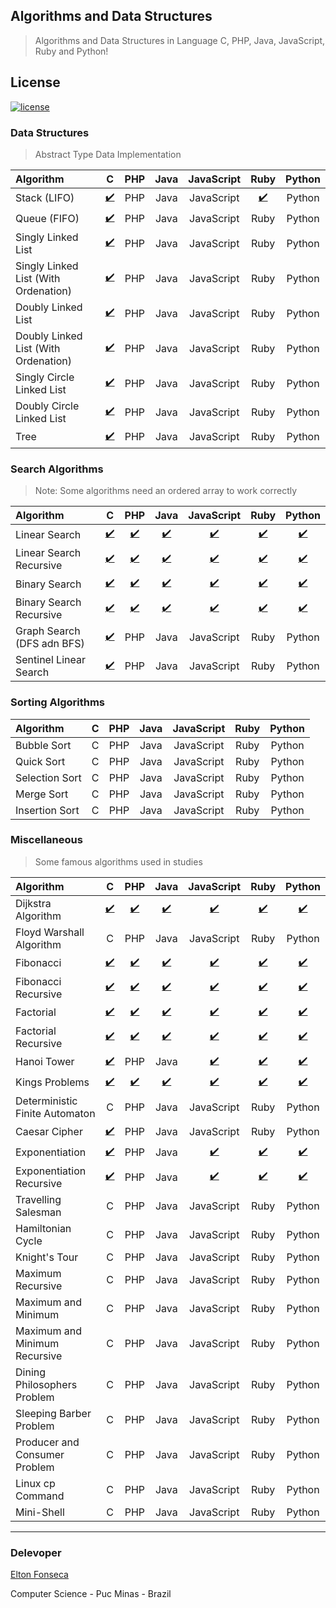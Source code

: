 ## Algorithms and Data Structures
> Algorithms and Data Structures in Language C, PHP, Java, JavaScript, Ruby and Python! 

## License

<a href="https://github.com/eltonfonseca/algorithms/blob/master/LICENSE"><img src="https://img.shields.io/github/license/mashape/apistatus.svg" alt="license"/></a>

### Data Structures
> Abstract Type Data Implementation

  
| Algorithm                           |  C  |  PHP  | Java | JavaScript | Ruby | Python |
|:------------------------------------|:---:|:-----:|:----:|:----------:|:----:|:------:|
| Stack (LIFO)                        | [:heavy_check_mark:](/c/stack)  |  PHP  | Java | JavaScript | [:heavy_check_mark:](/ruby/stack) | Python |
| Queue (FIFO)                        | [:heavy_check_mark:](/c/queue)  |  PHP  | Java | JavaScript | Ruby | Python |
| Singly Linked List                  | [:heavy_check_mark:](/c/lse)  |  PHP  | Java | JavaScript | Ruby | Python |
| Singly Linked List (With Ordenation)| [:heavy_check_mark:](/c/lseo) |  PHP  | Java | JavaScript | Ruby | Python |
| Doubly Linked List                  | [:heavy_check_mark:](/c/lde)  |  PHP  | Java | JavaScript | Ruby | Python |
| Doubly Linked List (With Ordenation)| [:heavy_check_mark:](/c/ldeo) |  PHP  | Java | JavaScript | Ruby | Python |
| Singly Circle Linked List           | [:heavy_check_mark:](/c/cse)  |  PHP  | Java | JavaScript | Ruby | Python |
| Doubly Circle Linked List           | [:heavy_check_mark:](/c/cde)  |  PHP  | Java | JavaScript | Ruby | Python |
| Tree                                | [:heavy_check_mark:](/c/tree)  |  PHP  | Java | JavaScript | Ruby | Python |

### Search Algorithms
> Note: Some algorithms need an ordered array to work correctly
  
| Algorithm               | C | PHP | Java | JavaScript | Ruby | Python |
|:------------------------|:-:|:---:|:----:|:----------:|:----:|:------:|
| Linear Search           | [:heavy_check_mark:](/c/linearSearch.c) | [:heavy_check_mark:](/php/linearSearch.php) | [:heavy_check_mark:](/java/linearSearch) | [:heavy_check_mark:](/javascript/linearSearch.js) | [:heavy_check_mark:](/ruby/linearSearch.rb) | [:heavy_check_mark:](/python/linearSearch.py) |
| Linear Search Recursive | [:heavy_check_mark:](/c/linearSearchRecursive.c) | [:heavy_check_mark:](/php/linearSearchRecursive.php) | [:heavy_check_mark:](/java/linearSearchRecursive) | [:heavy_check_mark:](/javascript/linearSearchRecursive.js) | [:heavy_check_mark:](/ruby/linearSearchRecursive.rb) | [:heavy_check_mark:](/python/linearSearchRecursive.py) |
| Binary Search           | [:heavy_check_mark:](/c/binarySearch.c) | [:heavy_check_mark:](/php/binarySearch.php) | [:heavy_check_mark:](/java/binarySearch) | [:heavy_check_mark:](/javascript/binarySearch.js) | [:heavy_check_mark:](/ruby/binarySearch.rb) | [:heavy_check_mark:](/python/binarySearch.py) |
| Binary Search Recursive | [:heavy_check_mark:](/c/binarySearchRecursive.c) | [:heavy_check_mark:](/php/binarySearchRecursive.php) | [:heavy_check_mark:](/java/binarySearchRecursive) | [:heavy_check_mark:](/javascript/binarySearchRecursive.js) | [:heavy_check_mark:](/ruby/binarySearchRecursive.rb) | [:heavy_check_mark:](/python/binarySearchRecursive.py) |
| Graph Search (DFS adn BFS) | [:heavy_check_mark:](/c/graph_search)  | PHP | Java | JavaScript | Ruby | Python |
| Sentinel Linear Search  | [:heavy_check_mark:](/c/sentinelLinearSearch.c) | PHP | Java | JavaScript | Ruby | Python |

### Sorting Algorithms

| Algorithm      | C | PHP | Java | JavaScript | Ruby | Python |
|:---------------|:-:|:---:|:----:|:----------:|:----:|:------:|
| Bubble Sort    | C | PHP | Java | JavaScript | Ruby | Python |
| Quick Sort     | C | PHP | Java | JavaScript | Ruby | Python |
| Selection Sort | C | PHP | Java | JavaScript | Ruby | Python |
| Merge Sort     | C | PHP | Java | JavaScript | Ruby | Python |
| Insertion Sort | C | PHP | Java | JavaScript | Ruby | Python | 

### Miscellaneous
> Some famous algorithms used in studies
  
| Algorithm                      | C | PHP | Java | JavaScript | Ruby | Python |
|:-------------------------------|:-:|:---:|:----:|:----------:|:----:|:------:|
| Dijkstra Algorithm             | [:heavy_check_mark:](/c/dijkstra.c) | [:heavy_check_mark:](/php/dijkstra.php) | [:heavy_check_mark:](/java/Dijkstra.java) | [:heavy_check_mark:](/javascript/djikstra.js) | [:heavy_check_mark:](/ruby/dijkstra.rb) | [:heavy_check_mark:](/python/dijkstra.py) |
| Floyd Warshall Algorithm       | C | PHP | Java | JavaScript | Ruby | Python |
| Fibonacci                      | [:heavy_check_mark:](/c/fibonacci.c) | [:heavy_check_mark:](/php/fibonacci.php) | [:heavy_check_mark:](/java/fibonacci) | [:heavy_check_mark:](/javascript/fibonacci.js) | [:heavy_check_mark:](/ruby/fibonacci.rb) | [:heavy_check_mark:](/python/fibonacci.py) |
| Fibonacci Recursive            | [:heavy_check_mark:](/c/fibonacciRecursive.c) | [:heavy_check_mark:](/php/fibonacciRecursive.php) | [:heavy_check_mark:](/java/fibonacciRecursive) | [:heavy_check_mark:](/javascript/fibonacciRecursive.js) | [:heavy_check_mark:](/ruby/fibonacciRecursive.rb) | [:heavy_check_mark:](/python/fibonacciRecursive.py) |
| Factorial                      | [:heavy_check_mark:](/c/factorial.c) | [:heavy_check_mark:](/php/factorial.php) | [:heavy_check_mark:](/java/factorial) | [:heavy_check_mark:](/javascript/factorial.js) | [:heavy_check_mark:](/ruby/factorial.rb) | [:heavy_check_mark:](/python/factorial.py) |
| Factorial Recursive            | [:heavy_check_mark:](/c/factorialRecursive.c) | [:heavy_check_mark:](/php/factorialRecursive.php) | [:heavy_check_mark:](/java/factorialRecursive) | [:heavy_check_mark:](/javascript/factorialRecursive.js) | [:heavy_check_mark:](/ruby/factorialRecursive.rb) | [:heavy_check_mark:](/python/factorialRecursive.py) |
| Hanoi Tower                    | [:heavy_check_mark:](/c/hanoi.c) | PHP | Java | [:heavy_check_mark:](/javascript/hanoi.js) | [:heavy_check_mark:](/ruby/hanoi.rb) | [:heavy_check_mark:](/python/hanoi.py) |
| Kings Problems                 | [:heavy_check_mark:](/c/kings.c) | [:heavy_check_mark:](/php/kings.php) | [:heavy_check_mark:](/java/Kings.java) | [:heavy_check_mark:](/javascript/kings.js) | [:heavy_check_mark:](/ruby/kings.rb) | [:heavy_check_mark:](/python/kings.py) |
| Deterministic Finite Automaton | C | PHP | Java | JavaScript | Ruby | Python |
| Caesar Cipher                  | [:heavy_check_mark:](/c/caesarCipher.c) | PHP | Java | JavaScript | Ruby | Python |
| Exponentiation                 | [:heavy_check_mark:](/c/exponentiation.c) | PHP | Java | [:heavy_check_mark:](/javascript/exponentiation.js) | [:heavy_check_mark:](/ruby/exponentiation.rb) | [:heavy_check_mark:](/python/exponentiation.py) |
| Exponentiation Recursive       | [:heavy_check_mark:](/c/exponentiationRecursive.c) | PHP | Java | [:heavy_check_mark:](/javascript/exponentiationRecursive.js) | [:heavy_check_mark:](/ruby/exponentiationRecursive.rb) | [:heavy_check_mark:](/python/exponentiationRecursive.py) |
| Travelling Salesman            | C | PHP | Java | JavaScript | Ruby | Python |
| Hamiltonian Cycle              | C | PHP | Java | JavaScript | Ruby | Python |
| Knight's Tour                  | C | PHP | Java | JavaScript | Ruby | Python |
| Maximum Recursive              | C | PHP | Java | JavaScript | Ruby | Python |
| Maximum and Minimum            | C | PHP | Java | JavaScript | Ruby | Python |
| Maximum and Minimum Recursive  | C | PHP | Java | JavaScript | Ruby | Python |
| Dining Philosophers Problem    | C | PHP | Java | JavaScript | Ruby | Python |
| Sleeping Barber Problem        | C | PHP | Java | JavaScript | Ruby | Python |
| Producer and Consumer Problem  | C | PHP | Java | JavaScript | Ruby | Python |
| Linux cp Command               | C | PHP | Java | JavaScript | Ruby | Python |
| Mini-Shell                     | C | PHP | Java | JavaScript | Ruby | Python |

***
### Delevoper 

[Elton Fonseca](https://www.facebook.com/elton.junior6)

Computer Science - Puc Minas - Brazil

